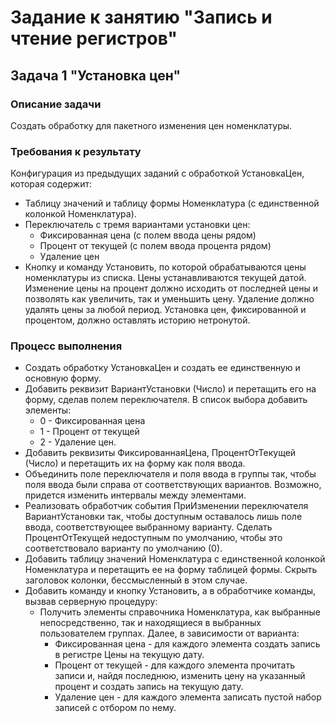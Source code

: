 # Задание к занятию "Запись и чтение регистров"

## Задача 1 "Установка цен"

### Описание задачи
Создать обработку для пакетного изменения цен номенклатуры.

### Требования к результату
Конфигурация из предыдущих заданий с обработкой УстановкаЦен, которая содержит:
* Таблицу значений и таблицу формы Номенклатура (с единственной колонкой Номенклатура).
* Переключатель с тремя вариантами установки цен:
  * Фиксированная цена (с полем ввода цены рядом)
  * Процент от текущей (с полем ввода процента рядом)
  * Удаление цен
* Кнопку и команду Установить, по которой обрабатываются цены номенклатуры из списка. Цены устанавливаются текущей датой. Изменение цены на процент должно исходить от последней цены и позволять как увеличить, так и уменьшить цену. Удаление должно удалять цены за любой период. Установка цен, фиксированной и процентом, должно оставлять историю нетронутой.
  
### Процесс выполнения

* Создать обработку УстановкаЦен и создать ее единственную и основную форму.
* Добавить реквизит ВариантУстановки (Число) и перетащить его на форму, сделав полем переключателя. В список выбора добавить элементы:
  * 0 - Фиксированная цена
  * 1 - Процент от текущей
  * 2 - Удаление цен.
* Добавить реквизиты ФиксированнаяЦена, ПроцентОтТекущей (Число) и перетащить их на форму как поля ввода.
* Объединить поле переключателя и поля ввода в группы так, чтобы поля ввода были справа от соответствующих вариантов. Возможно, придется изменить интервалы между элементами.
* Реализовать обработчик события ПриИзменении переключателя ВариантУстановки так, чтобы доступным оставалось лишь поле ввода, соответствующее выбранному варианту. Сделать ПроцентОтТекущей недоступным по умолчанию, чтобы это соответствовало варианту по умолчанию (0).
* Добавить таблицу значений Номенклатура с единственной колонкой Номенклатура и перетащить ее на форму таблицей формы. Скрыть заголовок колонки, бессмысленный в этом случае.
* Добавить команду и кнопку Установить, а в обработчике команды, вызвав серверную процедуру:
  * Получить элементы справочника Номенклатура, как выбранные непосредственно, так и находящиеся в выбранных пользователем группах. Далее, в зависимости от варианта:
    * Фиксированная цена - для каждого элемента создать запись в регистре Цены на текущую дату.
    * Процент от текущей - для каждого элемента прочитать записи и, найдя последнюю, изменить цену на указанный процент и создать запись на текущую дату.
    * Удаление цен - для каждого элемента записать пустой набор записей с отбором по нему. 

